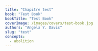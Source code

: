 ```yaml
---
title: "Chapitre test"
book: "Test Book"
bookTitle: "Test Book"
coverImage: /images/covers/test-book.jpg
authors: "Angela Y. Davis"
slug: "test"
concepts:
  - abolition
---
```


